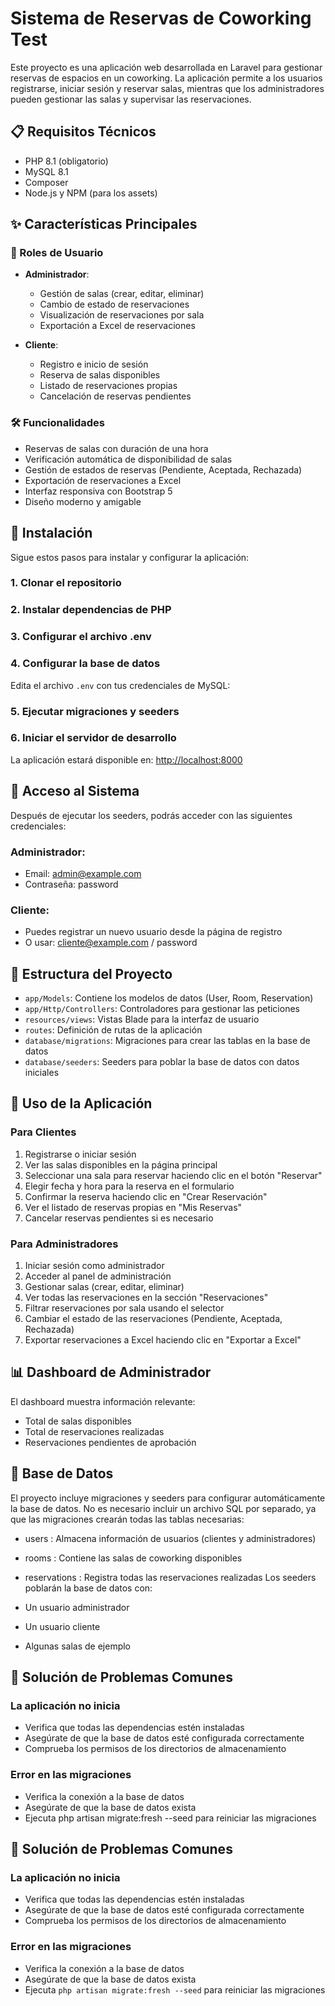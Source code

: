 
# Sistema de Reservas de Coworking Test
Este proyecto es una aplicación web desarrollada en Laravel para gestionar reservas de espacios en un coworking. La aplicación permite a los usuarios registrarse, iniciar sesión y reservar salas, mientras que los administradores pueden gestionar las salas y supervisar las reservaciones.

## 📋 Requisitos Técnicos
- PHP 8.1 (obligatorio)
- MySQL 8.1
- Composer
- Node.js y NPM (para los assets)

## ✨ Características Principales

### 👥 Roles de Usuario
- **Administrador**:
  - Gestión de salas (crear, editar, eliminar)
  - Cambio de estado de reservaciones
  - Visualización de reservaciones por sala
  - Exportación a Excel de reservaciones

- **Cliente**:
  - Registro e inicio de sesión
  - Reserva de salas disponibles
  - Listado de reservaciones propias
  - Cancelación de reservas pendientes

### 🛠️ Funcionalidades
- Reservas de salas con duración de una hora
- Verificación automática de disponibilidad de salas
- Gestión de estados de reservas (Pendiente, Aceptada, Rechazada)
- Exportación de reservaciones a Excel
- Interfaz responsiva con Bootstrap 5
- Diseño moderno y amigable

## 🚀 Instalación
Sigue estos pasos para instalar y configurar la aplicación:

### 1. Clonar el repositorio
### 2. Instalar dependencias de PHP
### 3. Configurar el archivo .env
### 4. Configurar la base de datos
Edita el archivo `.env` con tus credenciales de MySQL:

### 5. Ejecutar migraciones y seeders
### 6. Iniciar el servidor de desarrollo
La aplicación estará disponible en: [http://localhost:8000](http://localhost:8000)

## 🔑 Acceso al Sistema
Después de ejecutar los seeders, podrás acceder con las siguientes credenciales:

### Administrador:
- Email: admin@example.com
- Contraseña: password

### Cliente:
- Puedes registrar un nuevo usuario desde la página de registro
- O usar: cliente@example.com / password

## 📁 Estructura del Proyecto
- `app/Models`: Contiene los modelos de datos (User, Room, Reservation)
- `app/Http/Controllers`: Controladores para gestionar las peticiones
- `resources/views`: Vistas Blade para la interfaz de usuario
- `routes`: Definición de rutas de la aplicación
- `database/migrations`: Migraciones para crear las tablas en la base de datos
- `database/seeders`: Seeders para poblar la base de datos con datos iniciales

## 📱 Uso de la Aplicación

### Para Clientes
1. Registrarse o iniciar sesión
2. Ver las salas disponibles en la página principal
3. Seleccionar una sala para reservar haciendo clic en el botón "Reservar"
4. Elegir fecha y hora para la reserva en el formulario
5. Confirmar la reserva haciendo clic en "Crear Reservación"
6. Ver el listado de reservas propias en "Mis Reservas"
7. Cancelar reservas pendientes si es necesario

### Para Administradores
1. Iniciar sesión como administrador
2. Acceder al panel de administración
3. Gestionar salas (crear, editar, eliminar)
4. Ver todas las reservaciones en la sección "Reservaciones"
5. Filtrar reservaciones por sala usando el selector
6. Cambiar el estado de las reservaciones (Pendiente, Aceptada, Rechazada)
7. Exportar reservaciones a Excel haciendo clic en "Exportar a Excel"

## 📊 Dashboard de Administrador
El dashboard muestra información relevante:
- Total de salas disponibles
- Total de reservaciones realizadas
- Reservaciones pendientes de aprobación

## 💾 Base de Datos
El proyecto incluye migraciones y seeders para configurar automáticamente la base de datos. No es necesario incluir un archivo SQL por separado, ya que las migraciones crearán todas las tablas necesarias:

- users : Almacena información de usuarios (clientes y administradores)
- rooms : Contiene las salas de coworking disponibles
- reservations : Registra todas las reservaciones realizadas
Los seeders poblarán la base de datos con:

- Un usuario administrador
- Un usuario cliente
- Algunas salas de ejemplo
## 🔧 Solución de Problemas Comunes
### La aplicación no inicia
- Verifica que todas las dependencias estén instaladas
- Asegúrate de que la base de datos esté configurada correctamente
- Comprueba los permisos de los directorios de almacenamiento
### Error en las migraciones
- Verifica la conexión a la base de datos
- Asegúrate de que la base de datos exista
- Ejecuta php artisan migrate:fresh --seed para reiniciar las migraciones

## 🔧 Solución de Problemas Comunes

### La aplicación no inicia
- Verifica que todas las dependencias estén instaladas
- Asegúrate de que la base de datos esté configurada correctamente
- Comprueba los permisos de los directorios de almacenamiento

### Error en las migraciones
- Verifica la conexión a la base de datos
- Asegúrate de que la base de datos exista
- Ejecuta `php artisan migrate:fresh --seed` para reiniciar las migraciones
